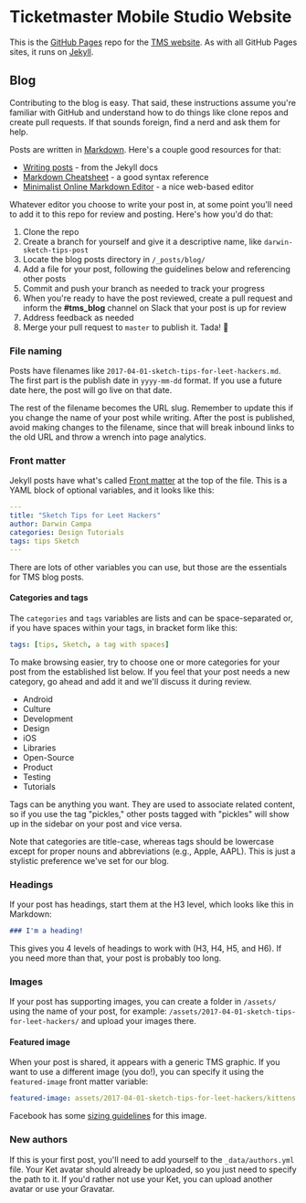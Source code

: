 # Ticketmaster Mobile Studio Website

This is the [GitHub Pages](https://pages.github.com/) repo for the [TMS website](http://ticketmastermobilestudio.com/). As with all GitHub Pages sites, it runs on [Jekyll](https://jekyllrb.com/).

## Blog

Contributing to the blog is easy. That said, these instructions assume you're familiar with GitHub and understand how to do things like clone repos and create pull requests. If that sounds foreign, find a nerd and ask them for help.

Posts are written in [Markdown](https://daringfireball.net/projects/markdown/). Here's a couple good resources for that:

* [Writing posts](https://jekyllrb.com/docs/posts/) - from the Jekyll docs
* [Markdown Cheatsheet](https://github.com/adam-p/markdown-here/wiki/Markdown-Cheatsheet) - a good syntax reference
* [Minimalist Online Markdown Editor](http://markdown.pioul.fr/) - a nice web-based editor

Whatever editor you choose to write your post in, at some point you'll need to add it to this repo for review and posting. Here's how you'd do that:

1. Clone the repo
2. Create a branch for yourself and give it a descriptive name, like `darwin-sketch-tips-post`
3. Locate the blog posts directory in `/_posts/blog/`
4. Add a file for your post, following the guidelines below and referencing other posts
5. Commit and push your branch as needed to track your progress
6. When you're ready to have the post reviewed, create a pull request and inform the **#tms_blog** channel on Slack that your post is up for review
7. Address feedback as needed
8. Merge your pull request to `master` to publish it. Tada! 🎉

### File naming

Posts have filenames like `2017-04-01-sketch-tips-for-leet-hackers.md`. The first part is the publish date in `yyyy-mm-dd` format. If you use a future date here, the post will go live on that date.

The rest of the filename becomes the URL slug. Remember to update this if you change the name of your post while writing. After the post is published, avoid making changes to the filename, since that will break inbound links to the old URL and throw a wrench into page analytics.

### Front matter

Jekyll posts have what's called [Front matter](https://jekyllrb.com/docs/frontmatter/) at the top of the file. This is a YAML block of optional variables, and it looks like this:

```yaml
---
title: "Sketch Tips for Leet Hackers"
author: Darwin Campa
categories: Design Tutorials
tags: tips Sketch
---
```

There are lots of other variables you can use, but those are the essentials for TMS blog posts.

#### Categories and tags

The `categories` and `tags` variables are lists and can be space-separated or, if you have spaces within your tags, in bracket form like this:

```yaml
tags: [tips, Sketch, a tag with spaces]
```

To make browsing easier, try to choose one or more categories for your post from the established list below. If you feel that your post needs a new category, go ahead and add it and we'll discuss it during review.

* Android
* Culture
* Development
* Design
* iOS
* Libraries
* Open-Source
* Product
* Testing
* Tutorials

Tags can be anything you want. They are used to associate related content, so if you use the tag "pickles," other posts tagged with "pickles" will show up in the sidebar on your post and vice versa.

Note that categories are title-case, whereas tags should be lowercase except for proper nouns and abbreviations (e.g., Apple, AAPL). This is just a stylistic preference we've set for our blog.

### Headings

If your post has headings, start them at the H3 level, which looks like this in Markdown:

```markdown
### I'm a heading!
```

This gives you 4 levels of headings to work with (H3, H4, H5, and H6). If you need more than that, your post is probably too long.

### Images

If your post has supporting images, you can create a folder in `/assets/` using the name of your post, for example: `/assets/2017-04-01-sketch-tips-for-leet-hackers/` and upload your images there.

#### Featured image

When your post is shared, it appears with a generic TMS graphic. If you want to use a different image (you do!), you can specify it using the `featured-image` front matter variable:

```yaml
featured-image: assets/2017-04-01-sketch-tips-for-leet-hackers/kittens.jpg
```

Facebook has some [sizing guidelines](https://developers.facebook.com/docs/sharing/best-practices#images) for this image.

### New authors

If this is your first post, you'll need to add yourself to the `_data/authors.yml` file. Your Ket avatar should already be uploaded, so you just need to specify the path to it. If you'd rather not use your Ket, you can upload another avatar or use your Gravatar.